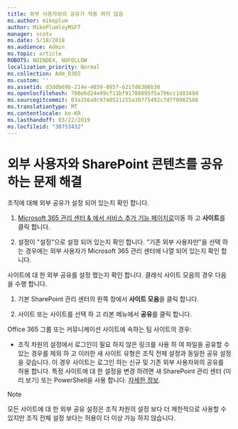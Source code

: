 ```yaml
---
title: 외부 사용자와의 공유가 작동 하지 않음
ms.author: mikeplum
author: MikePlumleyMSFT
manager: scotv
ms.date: 5/18/2018
ms.audience: Admin
ms.topic: article
ROBOTS: NOINDEX, NOFOLLOW
localization_priority: Normal
ms.collection: Adm_O365
ms.custom: ''
ms.assetid: d3d0b69b-214e-4859-8957-621fd6306b30
ms.openlocfilehash: 700e6d24e49cf11bf91780895f5a796cc1d8349d
ms.sourcegitcommit: 03a156a9c9740521155a30775492c7dff0982588
ms.translationtype: MT
ms.contentlocale: ko-KR
ms.lasthandoff: 03/22/2019
ms.locfileid: "30753432"
---
```

# <a name="fix-problems-sharing-sharepoint-content-with-external-users"></a>외부 사용자와 SharePoint 콘텐츠를 공유 하는 문제 해결

조직에 대해 외부 공유가 설정 되어 있는지 확인 합니다.
  
1. [Microsoft 365 관리 센터 &amp; 에서 서비스 추가 기능 페이지로](https://portal.office.com/adminportal/home#/Settings/ServicesAndAddIns)이동 하 고 **사이트**를 클릭 합니다.
    
2. 설정이 "설정"으로 설정 되어 있는지 확인 합니다. "기존 외부 사용자만"을 선택 하는 경우에는 외부 사용자가 Microsoft 365 관리 센터에 나열 되어 있는지 확인 합니다.
    
사이트에 대 한 외부 공유를 설정 했는지 확인 합니다. 클래식 사이트 모음의 경우 다음을 수행 합니다.
  
1. 기본 SharePoint 관리 센터의 왼쪽 창에서 **사이트 모음**을 클릭 합니다.
    
2. 사이트 또는 사이트를 선택 하 고 리본 메뉴에서 **공유**를 클릭 합니다.
    
Office 365 그룹 또는 커뮤니케이션 사이트에 속하는 팀 사이트의 경우:
  
- 조직 차원의 설정에서 로그인이 필요 하지 않은 링크를 사용 하 여 파일을 공유할 수 있는 경우를 제외 하 고 이러한 새 사이트 유형은 조직 전체 설정과 동일한 공유 설정을 갖습니다. 이 경우 사이트는 로그인 하는 신규 및 기존 외부 사용자와의 공유를 허용 합니다. 특정 사이트에 대 한 설정을 변경 하려면 새 SharePoint 관리 센터 (미리 보기) 또는 PowerShell을 사용 합니다. [자세한 정보](https://go.microsoft.com/fwlink/?linkid=871863).
    
> [!NOTE]
> 모든 사이트에 대 한 외부 공유 설정은 조직 차원의 설정 보다 더 제한적으로 사용할 수 있지만 조직 전체 설정 보다는 허용이 더 이상 가능 하지 않습니다. 
  

